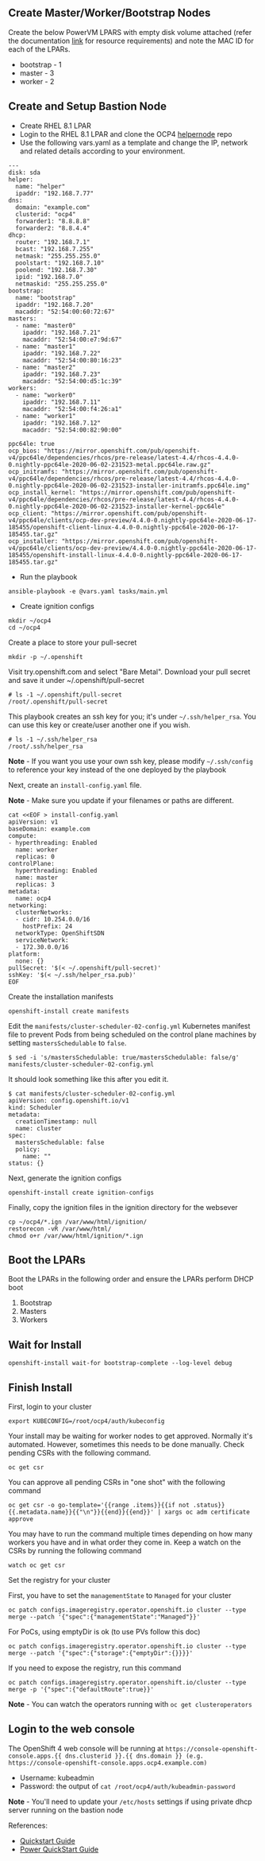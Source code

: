 ## **Create Master/Worker/Bootstrap Nodes**

Create the below PowerVM LPARS with empty disk volume attached (refer the documentation [link](https://docs.openshift.com/container-platform/4.3/installing/installing_ibm_power/installing-ibm-power.html#minimum-resource-requirements_installing-ibm-power) for resource requirements) and note the MAC ID for each of the LPARs.

- bootstrap - 1
- master  - 3
- worker - 2

## **Create and Setup Bastion Node**

- Create RHEL 8.1 LPAR
- Login to the RHEL 8.1 LPAR and clone the OCP4 [helpernode](https://github.com/RedHatOfficial/ocp4-helpernode) repo
- Use the following vars.yaml as a template and change the IP, network and related details according to your environment.
```
---
disk: sda
helper:
  name: "helper"
  ipaddr: "192.168.7.77"
dns:
  domain: "example.com"
  clusterid: "ocp4"
  forwarder1: "8.8.8.8"
  forwarder2: "8.8.4.4"
dhcp:
  router: "192.168.7.1"
  bcast: "192.168.7.255"
  netmask: "255.255.255.0"
  poolstart: "192.168.7.10"
  poolend: "192.168.7.30"
  ipid: "192.168.7.0"
  netmaskid: "255.255.255.0"
bootstrap:
  name: "bootstrap"
  ipaddr: "192.168.7.20"
  macaddr: "52:54:00:60:72:67"
masters:
  - name: "master0"
    ipaddr: "192.168.7.21"
    macaddr: "52:54:00:e7:9d:67"
  - name: "master1"
    ipaddr: "192.168.7.22"
    macaddr: "52:54:00:80:16:23"
  - name: "master2"
    ipaddr: "192.168.7.23"
    macaddr: "52:54:00:d5:1c:39"
workers:
  - name: "worker0"
    ipaddr: "192.168.7.11"
    macaddr: "52:54:00:f4:26:a1"
  - name: "worker1"
    ipaddr: "192.168.7.12"
    macaddr: "52:54:00:82:90:00"

ppc64le: true
ocp_bios: "https://mirror.openshift.com/pub/openshift-v4/ppc64le/dependencies/rhcos/pre-release/latest-4.4/rhcos-4.4.0-0.nightly-ppc64le-2020-06-02-231523-metal.ppc64le.raw.gz"
ocp_initramfs: "https://mirror.openshift.com/pub/openshift-v4/ppc64le/dependencies/rhcos/pre-release/latest-4.4/rhcos-4.4.0-0.nightly-ppc64le-2020-06-02-231523-installer-initramfs.ppc64le.img"
ocp_install_kernel: "https://mirror.openshift.com/pub/openshift-v4/ppc64le/dependencies/rhcos/pre-release/latest-4.4/rhcos-4.4.0-0.nightly-ppc64le-2020-06-02-231523-installer-kernel-ppc64le"
ocp_client: "https://mirror.openshift.com/pub/openshift-v4/ppc64le/clients/ocp-dev-preview/4.4.0-0.nightly-ppc64le-2020-06-17-185455/openshift-client-linux-4.4.0-0.nightly-ppc64le-2020-06-17-185455.tar.gz"
ocp_installer: "https://mirror.openshift.com/pub/openshift-v4/ppc64le/clients/ocp-dev-preview/4.4.0-0.nightly-ppc64le-2020-06-17-185455/openshift-install-linux-4.4.0-0.nightly-ppc64le-2020-06-17-185455.tar.gz"
```
- Run the playbook
```
ansible-playbook -e @vars.yaml tasks/main.yml
```

- Create ignition configs
```
mkdir ~/ocp4
cd ~/ocp4
```

Create a place to store your pull-secret
```
mkdir -p ~/.openshift
```
Visit try.openshift.com and select "Bare Metal". Download your pull secret and save it under ~/.openshift/pull-secret
```
# ls -1 ~/.openshift/pull-secret
/root/.openshift/pull-secret
```
This playbook creates an ssh key for you; it's under `~/.ssh/helper_rsa`. You can use this key or create/user another one if you wish.
```
# ls -1 ~/.ssh/helper_rsa
/root/.ssh/helper_rsa
```
**Note** - If you want you use your own ssh key, please modify `~/.ssh/config` to reference your key instead of the one deployed by the playbook

Next, create an `install-config.yaml` file.

**Note** - Make sure you update if your filenames or paths are different.
```
cat <<EOF > install-config.yaml
apiVersion: v1
baseDomain: example.com
compute:
- hyperthreading: Enabled
  name: worker
  replicas: 0
controlPlane:
  hyperthreading: Enabled
  name: master
  replicas: 3
metadata:
  name: ocp4
networking:
  clusterNetworks:
  - cidr: 10.254.0.0/16
    hostPrefix: 24
  networkType: OpenShiftSDN
  serviceNetwork:
  - 172.30.0.0/16
platform:
  none: {}
pullSecret: '$(< ~/.openshift/pull-secret)'
sshKey: '$(< ~/.ssh/helper_rsa.pub)'
EOF
```
Create the installation manifests
```
openshift-install create manifests
```
Edit the `manifests/cluster-scheduler-02-config.yml` Kubernetes manifest file to prevent Pods from being scheduled on the control plane machines by setting `mastersSchedulable` to `false`.
```
$ sed -i 's/mastersSchedulable: true/mastersSchedulable: false/g' manifests/cluster-scheduler-02-config.yml
```
It should look something like this after you edit it.
```
$ cat manifests/cluster-scheduler-02-config.yml
apiVersion: config.openshift.io/v1
kind: Scheduler
metadata:
  creationTimestamp: null
  name: cluster
spec:
  mastersSchedulable: false
  policy:
    name: ""
status: {}
```
Next, generate the ignition configs
```
openshift-install create ignition-configs
```
Finally, copy the ignition files in the ignition directory for the websever
```
cp ~/ocp4/*.ign /var/www/html/ignition/
restorecon -vR /var/www/html/
chmod o+r /var/www/html/ignition/*.ign
```

## **Boot the LPARs**
Boot the LPARs in the following order and ensure the LPARs perform DHCP boot

1. Bootstrap
2. Masters
3. Workers

## **Wait for Install**

```
openshift-install wait-for bootstrap-complete --log-level debug
```

## **Finish Install**
First, login to your cluster
```
export KUBECONFIG=/root/ocp4/auth/kubeconfig
```
Your install may be waiting for worker nodes to get approved.
Normally it's automated. However, sometimes this needs to be done manually. Check pending CSRs with the following command.
```
oc get csr
```
You can approve all pending CSRs in "one shot" with the following command
```
oc get csr -o go-template='{{range .items}}{{if not .status}}{{.metadata.name}}{{"\n"}}{{end}}{{end}}' | xargs oc adm certificate approve
```

You may have to run the command multiple times depending on how many workers you have and in what order they come in. Keep a watch on the CSRs by running the following command
```
watch oc get csr
```

Set the registry for your cluster

First, you have to set the `managementState` to `Managed` for your cluster
```
oc patch configs.imageregistry.operator.openshift.io cluster --type merge --patch '{"spec":{"managementState":"Managed"}}'
```
For PoCs, using emptyDir is ok (to use PVs follow this doc)
```
oc patch configs.imageregistry.operator.openshift.io cluster --type merge --patch '{"spec":{"storage":{"emptyDir":{}}}}'
```
If you need to expose the registry, run this command
```
oc patch configs.imageregistry.operator.openshift.io/cluster --type merge -p '{"spec":{"defaultRoute":true}}'
```
**Note** - You can watch the operators running with ```oc get clusteroperators```


## **Login to the web console**
The OpenShift 4 web console will be running at `https://console-openshift-console.apps.{{ dns.clusterid }}.{{ dns.domain }} (e.g. https://console-openshift-console.apps.ocp4.example.com)`

- Username: kubeadmin
- Password: the output of `cat /root/ocp4/auth/kubeadmin-password`

**Note** - You'll need to update your `/etc/hosts` settings if using private dhcp server running on the bastion node

References:
- [Quickstart Guide](https://github.com/RedHatOfficial/ocp4-helpernode/blob/master/docs/quickstart.md)
- [Power QuickStart Guide](https://github.com/RedHatOfficial/ocp4-helpernode/blob/master/docs/quickstart-ppc64le.md)

